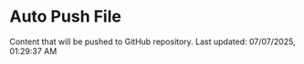 # Auto Push File

Content that will be pushed to GitHub repository.
Last updated: 07/07/2025, 01:29:37 AM